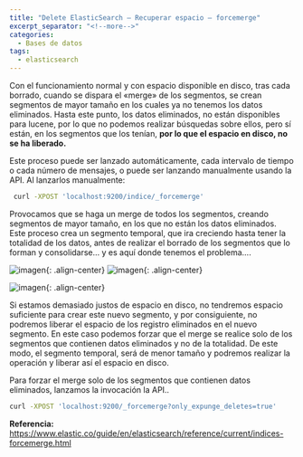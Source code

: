 ```yaml
---
title: "Delete ElasticSearch – Recuperar espacio – forcemerge"
excerpt_separator: "<!--more-->"
categories:
  - Bases de datos
tags:
  - elasticsearch
---
```


Con el funcionamiento normal y con espacio disponible en disco, tras cada borrado, cuando se dispara el «merge» de los segmentos, se crean segmentos de mayor tamaño en los cuales ya no tenemos los datos eliminados.
Hasta este punto, los datos eliminados, no están disponibles para lucene, por lo que no podemos realizar búsquedas sobre ellos, pero sí están, en los segmentos que los tenían, **por lo que el espacio en disco, no se ha liberado.**

<!--more-->

Este proceso puede ser lanzado automáticamente, cada intervalo de tiempo o cada número de mensajes, o puede ser lanzando manualmente usando la API.
Al lanzarlos manualmente:
```bash
 curl -XPOST 'localhost:9200/indice/_forcemerge'
```
Provocamos que se haga un merge de todos los segmentos, creando segmentos de mayor tamaño, en los que no están los datos eliminados.  Este proceso crea un segmento temporal, que ira creciendo hasta tener la totalidad de los datos, antes de realizar el borrado de los segmentos que lo forman y consolidarse… y es aquí donde tenemos el problema….

![imagen]({{'/docs/images/segmentos.jpg'|absolute_url}}){: .align-center}
![imagen]({{'malambra.github.io/docs/images/segmentos.jpg}}){: .align-center}


![imagen]({'/images/segmentos.jpg'}){: .align-center}

Si estamos demasiado justos de espacio en disco, no tendremos espacio suficiente para crear este nuevo segmento, y por consiguiente, no podremos liberar el espacio de los registro eliminados en el nuevo segmento.
En este caso podemos forzar que el merge se realice solo de los segmentos que contienen datos eliminados y no de la totalidad. De este modo, el segmento temporal, será de menor tamaño y podremos realizar la operación y liberar así el espacio en disco.

Para forzar el merge solo de los segmentos que contienen datos eliminados, lanzamos la invocación la API..
```bash
curl -XPOST 'localhost:9200/_forcemerge?only_expunge_deletes=true'
```

**Referencia:**
https://www.elastic.co/guide/en/elasticsearch/reference/current/indices-forcemerge.html